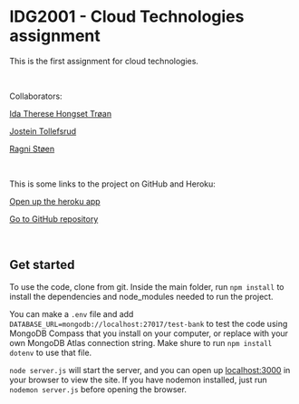 # IDG2001 - Cloud Technologies assignment

This is the first assignment for cloud technologies.

&nbsp;

Collaborators:

[Ida Therese Hongset Trøan](https://github.com/Idahpews)

[Jostein Tollefsrud](https://github.com/jostein-tollefsrud)

[Ragni Støen](https://github.com/RagniStoen)

&nbsp;

This is some links to the project on GitHub and Heroku:

[Open up the heroku app](https://ntnubank.herokuapp.com/)

[Go to GitHub repository](https://github.com/Idahpews/NTNUBank)

&nbsp;

## Get started

To use the code, clone from git. Inside the main folder, run `npm install` to install the dependencies and node_modules needed to run the project.

You can make a `.env` file and add `DATABASE_URL=mongodb://localhost:27017/test-bank` to test the code using MongoDB Compass that you install on your computer, or replace with your own MongoDB Atlas connection string. Make shure to run `npm install dotenv` to use that file.

`node server.js` will start the server, and you can open up [localhost:3000](http://localhost:3000) in your browser to view the site. If you have nodemon installed, just run `nodemon server.js` before opening the browser.